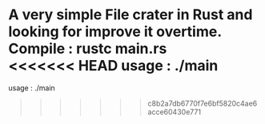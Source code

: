 A very simple File crater in Rust and looking for improve it overtime.<br>
Compile : rustc main.rs<br>
<<<<<<< HEAD
usage : ./main <filename>
=======
usage : ./main <filename> <br>
>>>>>>> c8b2a7db6770f7e6bf5820c4ae6acce60430e771
